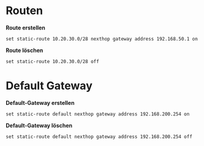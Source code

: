# Routen

**Route erstellen**

```console
set static-route 10.20.30.0/28 nexthop gateway address 192.168.50.1 on
```

**Route löschen**

```console
set static-route 10.20.30.0/28 off
```
# Default Gateway

**Default-Gateway erstellen**

```console
set static-route default nexthop gateway address 192.168.200.254 on
```

**Default-Gateway löschen**

```console
set static-route default nexthop gateway address 192.168.200.254 off
```
